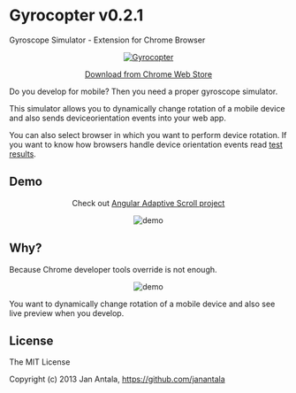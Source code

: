 # Gyrocopter v0.2.1

Gyroscope Simulator - Extension for Chrome Browser


<p align="center">
  <a href="https://chrome.google.com/webstore/detail/gyrocopter/oooalfgemajfclliinfcdkifafmcfjop">
    <img src="https://raw.github.com/janantala/Gyrocopter/master/images/screen.png" alt="Gyrocopter"/>
  </a>
</p>

<p align="center">
  <a href="https://chrome.google.com/webstore/detail/gyrocopter/oooalfgemajfclliinfcdkifafmcfjop">Download from Chrome Web Store</a>
</p>


Do you develop for mobile? Then you need a proper gyroscope simulator.

This simulator allows you to dynamically change rotation of a mobile device and also sends deviceorientation events into your web app.

You can also select browser in which you want to perform device rotation.
If you want to know how browsers handle device orientation events read [test results](Device%20Orientation.rst).

## Demo

<p align="center">
    Check out <a href="https://github.com/angular-adaptive/adaptive-scroll">Angular Adaptive Scroll project</a> 
</p>
<p align="center">
    <img src="https://raw.github.com/angular-adaptive/adaptive-scroll/master/images/gyrocopter.gif" alt="demo" />
</p>

## Why?

Because Chrome developer tools override is not enough.

<p align="center">
    <img src="https://raw.github.com/janantala/Gyrocopter/master/images/devtools.png" alt="demo" />
</p>

You want to dynamically change rotation of a mobile device and also see live preview when you develop.

## License

The MIT License

Copyright (c) 2013 Jan Antala, https://github.com/janantala
